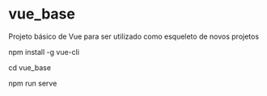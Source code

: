 # vue_base
Projeto básico de Vue para ser utilizado como esqueleto de novos projetos


npm install -g vue-cli

cd vue_base

npm run serve
